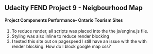 ﻿## Udacity FEND Project 9 - Neigbourhood Map

#### Project Components Performance- Ontario Tourism Sites
1. To reduce render, all scripts was placed into the the js/engine.js file.
3. Styling was also inline to reduce render blocking
4. I tested this site out on pagespeed I still have an issue with the with render blocking. How do I block google map css?
